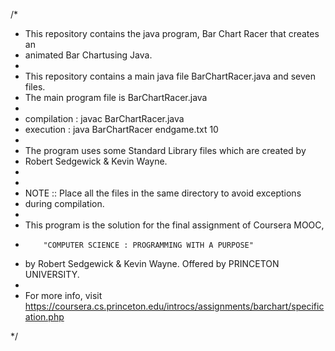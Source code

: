 /*
 * This repository contains the java program, Bar Chart Racer that creates an
 *  animated Bar Chartusing Java.
 *
 * This repository contains a main java file BarChartRacer.java and seven files.
 * The main program file is BarChartRacer.java
 *
 * compilation : javac BarChartRacer.java
 * execution : java BarChartRacer endgame.txt 10
 *
 * The program uses some Standard Library files which are created by
 *    Robert Sedgewick & Kevin Wayne.
 *
 *
 * NOTE :: Place all the files in the same directory to avoid exceptions
 *  during compilation.
 *
 * This program is the solution for the final assignment of Coursera MOOC,
 *         "COMPUTER SCIENCE : PROGRAMMING WITH A PURPOSE"
 * by Robert Sedgewick & Kevin Wayne. Offered by PRINCETON UNIVERSITY.
 *
 * For more info, visit
 https://coursera.cs.princeton.edu/introcs/assignments/barchart/specification.php

 */
